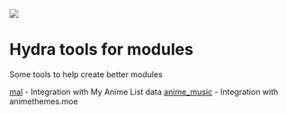[![](https://jitpack.io/v/hydra-app/tools.svg)](https://jitpack.io/#hydra-app/tools)
# Hydra tools for modules
Some tools to help create better modules

[mal](https://github.com/hydra-app/tools/tree/main/libs/mal) - Integration with My Anime List data
[anime_music](https://github.com/hydra-app/tools/tree/main/libs/anime_music) - Integration with animethemes.moe
